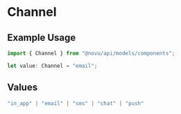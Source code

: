# Channel

## Example Usage

```typescript
import { Channel } from "@novu/api/models/components";

let value: Channel = "email";
```

## Values

```typescript
"in_app" | "email" | "sms" | "chat" | "push"
```